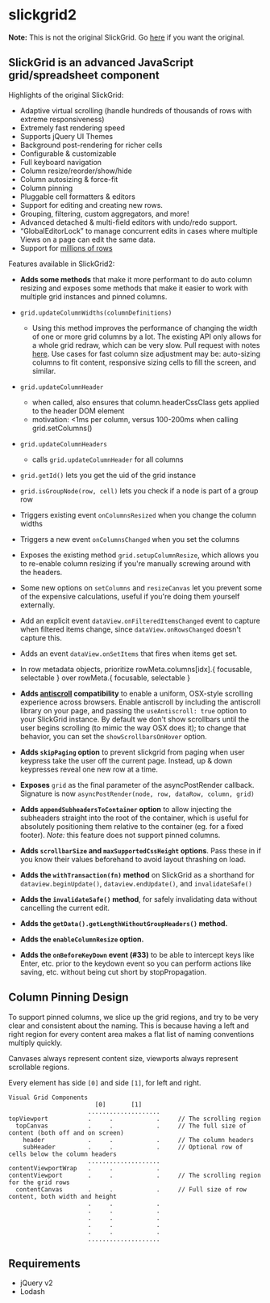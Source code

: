 # slickgrid2

**Note:** This is not the original SlickGrid. Go [here](https://github.com/mleibman/SlickGrid) if you want the original.

## SlickGrid is an advanced JavaScript grid/spreadsheet component

Highlights of the original SlickGrid:

* Adaptive virtual scrolling (handle hundreds of thousands of rows with extreme responsiveness)
* Extremely fast rendering speed
* Supports jQuery UI Themes
* Background post-rendering for richer cells
* Configurable & customizable
* Full keyboard navigation
* Column resize/reorder/show/hide
* Column autosizing & force-fit
* Column pinning
* Pluggable cell formatters & editors
* Support for editing and creating new rows.
* Grouping, filtering, custom aggregators, and more!
* Advanced detached & multi-field editors with undo/redo support.
* “GlobalEditorLock” to manage concurrent edits in cases where multiple Views on a page can edit the same data.
* Support for [millions of rows](http://stackoverflow.com/a/2569488/1269037)

Features available in SlickGrid2:

* **Adds some methods** that make it more performant to do auto column resizing and exposes some methods that make it
easier to work with multiple grid instances and pinned columns.

* `grid.updateColumnWidths(columnDefinitions)`
  * Using this method improves the performance of changing the width of one or more grid columns by a lot. The existing
    API only allows for a whole grid redraw, which can be very slow. Pull request with notes
    [here](https://github.com/mleibman/SlickGrid/pull/897). Use cases for fast column size adjustment may be:
    auto-sizing columns to fit content, responsive sizing cells to fill the screen, and similar.
* `grid.updateColumnHeader`
  * when called, also ensures that column.headerCssClass gets applied to the header DOM element
  * motivation: <1ms per column, versus 100-200ms when calling grid.setColumns()
* `grid.updateColumnHeaders`
  * calls `grid.updateColumnHeader` for all columns
* `grid.getId()` lets you get the uid of the grid instance
* `grid.isGroupNode(row, cell)` lets you check if a node is part of a group row
* Triggers existing event `onColumnsResized` when you change the column widths
* Triggers a new event `onColumnsChanged` when you set the columns
* Exposes the existing method `grid.setupColumnResize`, which allows you to re-enable column resizing if you're
  manually screwing around with the headers.
* Some new options on `setColumns` and `resizeCanvas` let you prevent some of the expensive calculations, useful if
  you're doing them yourself externally.
* Add an explicit event `dataView.onFilteredItemsChanged` event to capture when filtered items change, since `dataView.onRowsChanged` doesn't capture this.
* Adds an event `dataView.onSetItems` that fires when items get set.
* In row metadata objects, prioritize rowMeta.columns[idx].{ focusable, selectable } over rowMeta.{ focusable, selectable }
* **Adds [antiscroll](https://github.com/learnboost/antiscroll) compatibility** to enable a uniform, OSX-style scrolling experience across browsers. Enable antiscroll by including the antiscroll library on your page, and passing the
`useAntiscroll: true` option to your SlickGrid instance. By default we don't show scrollbars until the user begins scrolling (to mimic the way OSX does it); to change that behavior, you can set the `showScrollbarsOnHover` option.
* **Adds `skipPaging` option** to prevent slickgrid from paging when user keypress take the user off the current page.  Instead, up & down keypresses reveal one new row at a time.
* **Exposes** `grid` as the final parameter of the asyncPostRender callback. Signature is now `asyncPostRender(node, row, dataRow, column, grid)`
* **Adds `appendSubheadersToContainer` option** to allow injecting the subheaders straight into the root of the container,
which is useful for absolutely positioning them relative to the container (eg. for a fixed footer). *Note:* this feature does not support pinned columns.
* **Adds `scrollbarSize` and `maxSupportedCssHeight` options**. Pass these in if you know their values beforehand to
avoid layout thrashing on load.
* **Adds the `withTransaction(fn)` method** on SlickGrid as a shorthand for `dataview.beginUpdate()`, `dataview.endUpdate()`, and `invalidateSafe()`
* **Adds the `invalidateSafe()` method**, for safely invalidating data without cancelling the current edit.
* **Adds the `getData().getLengthWithoutGroupHeaders()` method.**
* **Adds the `enableColumnResize` option.**
* **Adds the `onBeforeKeyDown` event (#33)** to be able to intercept keys like Enter, etc. prior to the keydown event so you can perform actions like saving, etc. without being cut short by stopPropagation.

## Column Pinning Design

To support pinned columns, we slice up the grid regions, and try to be very clear and consistent about the naming.
This is because having a left and right region for every content area makes a flat list of naming conventions multiply
quickly.

Canvases always represent content size, viewports always represent scrollable regions.

Every element has side `[0]` and side `[1]`, for left and right.

```
Visual Grid Components
                        [0]       [1]
                      ....................
topViewport           .     .            .     // The scrolling region
  topCanvas           .     .            .     // The full size of content (both off and on screen)
    header            .     .            .     // The column headers
    subHeader         .     .            .     // Optional row of cells below the column headers
                      ....................
contentViewportWrap   .     .            .
contentViewport       .     .            .     // The scrolling region for the grid rows
  contentCanvas       .     .            .     // Full size of row content, both width and height
                      .     .            .
                      .     .            .
                      .     .            .
                      .     .            .
                      .     .            .
                      ....................
```

## Requirements

* jQuery v2
* Lodash
